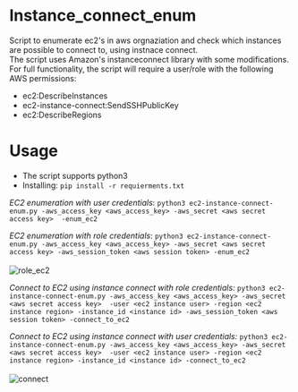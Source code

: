# Instance_connect_enum

Script to enumerate ec2's in aws orgnaziation and check which instances are possible to connect to, using instnace connect.  <br />
The script uses Amazon's instanceconnect library with some modifications.
For full functionality, the script will require a user/role with the following AWS permissions:
  - ec2:DescribeInstances
  - ec2-instance-connect:SendSSHPublicKey
  - ec2:DescribeRegions
  
# Usage
- The script supports python3 
- Installing:  ``` pip install -r requierments.txt  ```

 *EC2 enumeration with user credentials*:
 ``` python3 ec2-instance-connect-enum.py -aws_access_key <aws_access_key> -aws_secret <aws secret access key>  -enum_ec2 ```
 
 *EC2 enumeration with role credentials*:
  ``` python3 ec2-instance-connect-enum.py -aws_access_key <aws_access_key> -aws_secret <aws secret access key> -aws_session_token <aws session token> -enum_ec2 ```   <br /> <br /> 
![role_ec2](pictures/enum_role_ec2.png)

 *Connect to EC2 using instance connect with role credentials:*
 ``` python3 ec2-instance-connect-enum.py -aws_access_key <aws_access_key> -aws_secret <aws secret access key>  -user <ec2 instance user> -region <ec2 instance region> -instance_id <instance id> -aws_session_token <aws session token> -connect_to_ec2 ```

 *Connect to EC2 using instance connect with user credentials:*
 ``` python3 ec2-instance-connect-enum.py -aws_access_key <aws_access_key> -aws_secret <aws secret access key>  -user <ec2 instance user> -region <ec2 instance region> -instance_id <instance id> -connect_to_ec2 ``` <br /> <br /> 
  ![connect](pictures/connect.png)
